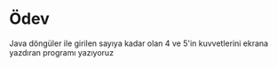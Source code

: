 <h1>Ödev</h1>
Java döngüler ile girilen sayıya kadar olan 4 ve 5'in kuvvetlerini ekrana yazdıran programı yazıyoruz